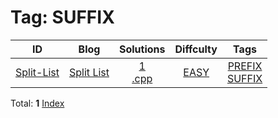 
# Tag: SUFFIX
| ID | Blog | Solutions | Diffculty | Tags |
|:----:|:----:|:-------:|:----:|:----:|
| [Split-List](https://binarysearch.com/problems/Split-List) | [Split List](https://helloacm.com/split-the-list-into-two-parts/) | [1](https://github.com/DoctorLai/ACM/tree/master/binarysearch/Split-List)<br/>[.cpp](https://github.com/DoctorLai/ACM/blob/master/binarysearch/.cpp.md)<BR/> | [EASY](https://github.com/DoctorLai/ACM/blob/master/binarysearch/EASY.md) | [PREFIX](https://github.com/DoctorLai/ACM/blob/master/binarysearch/PREFIX.md)<BR/>[SUFFIX](https://github.com/DoctorLai/ACM/blob/master/binarysearch/SUFFIX.md)<BR/> |

Total: **1**
[Index](https://github.com/DoctorLai/ACM/blob/master/binarysearch/README.md)